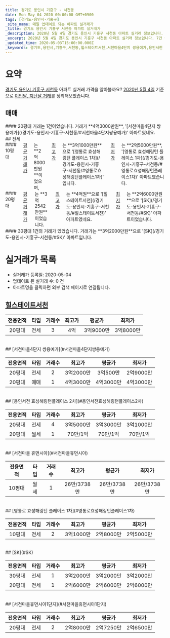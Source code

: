 ```yaml
---
title: 경기도 용인시 기흥구 - 서천동
date: Mon May 04 2020 00:00:00 GMT+0900
tags: [경기도-용인시-기흥구]
_site_name: 매일 업데이트 되는 아파트 실거래가
_title: 경기도 용인시 기흥구 서천동 아파트 실거래가
_description: 2020년 5월 4일 경기도 용인시 기흥구 서천동 아파트 실거래 정보입니다. 7건 아파트 정보가 있습니다.
_excerpt: 2020년 5월 4일 경기도 용인시 기흥구 서천동 아파트 실거래 정보입니다. 7건 아파트 정보가 있습니다.
_updated_time: 2020-05-03T15:00:00.000Z
_keywords: 경기도,용인시,기흥구,서천동,힐스테이트서천,서천마을4단지 쌍용예가,용인서천 효성해링턴플레이스 2차,서천마을 휴먼시아,영통로 효성해링턴 플레이스 1차,SK,서천마을휴먼시아1단지
---
```





# 요약
<ins>경기도 용인시 기흥구 서천동</ins> 아파트 실거래 가격을 알아볼까요? <ins>2020년 5월 4일</ins> 기준으로 <ins>이번달, 지난달 거래</ins>를 정리해보았습니다.

## 매매
<div class="container">
<div class="twelve columns" markdown="1">
#### 20평대
거래는 1건이었습니다. 거래가 **4억3000만원**, '[서천마을4단지 쌍용예가](/경기도-용인시-기흥구-서천동/#서천마을4단지쌍용예가)' 아파트였네요.
</div>
</div>
## 전세
<div class="container">
<div class="six columns" markdown="1">
#### 10평대
<ins>평균 거래가</ins>는 **2억8000만원**이었으며, <ins>최고가</ins>는 **3억1000만원**으로 '[영통로 효성해링턴 플레이스 1차](/경기도-용인시-기흥구-서천동/#영통로효성해링턴플레이스1차)' 입니다. <ins>최저가</ins>는 **2억5000만원**, '[영통로 효성해링턴 플레이스 1차](/경기도-용인시-기흥구-서천동/#영통로효성해링턴플레이스1차)' 아파트였습니다.
</div>
<div class="six columns" markdown="1">
#### 20평대
<ins>평균 거래가</ins>는 **3억2542만원**이었습니다. <ins>최고가</ins>는 **4억원**으로 '[힐스테이트서천](/경기도-용인시-기흥구-서천동/#힐스테이트서천)' 아파트였네요. <ins>최저가</ins>는 **2억6000만원**으로 '[SK](/경기도-용인시-기흥구-서천동/#SK)' 아파트이었습니다.
</div>
</div>
<div class="container">
<div class="twelve columns" markdown="1">
#### 30평대
1건의 거래가 있었습니다. 거래가는 **3억2000만원**으로 '[SK](/경기도-용인시-기흥구-서천동/#SK)' 아파트입니다.
</div>
</div>



# 실거래가 목록
- 실거래가 등록일: 2020-05-04
- 업데이트 된 실거래 수: 0 건
- 아파트명을 클릭하면 외부 검색 페이지로 연결됩니다.

## [힐스테이트서천](#힐스테이트서천)

|전용면적|타입|거래수|최고가|평균가|최저가|
|:---:|:---:|:---:|:---:|:---:|:---:|
|20평대|<span class="deal-type-2">전세</span>|3|4억|3억9000만|3억8000만|

<br/>
## [서천마을4단지 쌍용예가](#서천마을4단지쌍용예가)

|전용면적|타입|거래수|최고가|평균가|최저가|
|:---:|:---:|:---:|:---:|:---:|:---:|
|20평대|<span class="deal-type-2">전세</span>|2|3억2000만|3억500만|2억9000만|
|20평대|<span class="deal-type-1">매매</span>|1|4억3000만|4억3000만|4억3000만|

<br/>
## [용인서천 효성해링턴플레이스 2차](#용인서천효성해링턴플레이스2차)

|전용면적|타입|거래수|최고가|평균가|최저가|
|:---:|:---:|:---:|:---:|:---:|:---:|
|20평대|<span class="deal-type-2">전세</span>|4|3억5000만|3억3000만|3억1000만|
|20평대|<span class="deal-type-3">월세</span>|1|70만/1억|70만/1억|70만/1억|

<br/>
## [서천마을 휴먼시아](#서천마을휴먼시아)

|전용면적|타입|거래수|최고가|평균가|최저가|
|:---:|:---:|:---:|:---:|:---:|:---:|
|10평대|<span class="deal-type-3">월세</span>|1|26만/3738만|26만/3738만|26만/3738만|

<br/>
## [영통로 효성해링턴 플레이스 1차](#영통로효성해링턴플레이스1차)

|전용면적|타입|거래수|최고가|평균가|최저가|
|:---:|:---:|:---:|:---:|:---:|:---:|
|10평대|<span class="deal-type-2">전세</span>|2|3억1000만|2억8000만|2억5000만|

<br/>
## [SK](#SK)

|전용면적|타입|거래수|최고가|평균가|최저가|
|:---:|:---:|:---:|:---:|:---:|:---:|
|30평대|<span class="deal-type-2">전세</span>|1|3억2000만|3억2000만|3억2000만|
|20평대|<span class="deal-type-2">전세</span>|1|2억6000만|2억6000만|2억6000만|

<br/>
## [서천마을휴먼시아1단지](#서천마을휴먼시아1단지)

|전용면적|타입|거래수|최고가|평균가|최저가|
|:---:|:---:|:---:|:---:|:---:|:---:|
|20평대|<span class="deal-type-2">전세</span>|2|2억8000만|2억7250만|2억6500만|

<br/>



